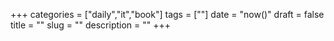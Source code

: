 +++
categories = ["daily","it","book"]
tags = [""]
date = "now()"
draft = false
title = ""
slug = ""
description = ""
+++

